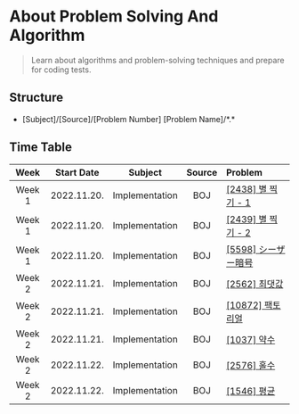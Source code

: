 # About Problem Solving And Algorithm

> Learn about algorithms and problem-solving techniques and prepare for coding tests.

## Structure

- [Subject]/[Source]/[Problem Number] [Problem Name]/\*.\*

## Time Table

|  Week  | Start Date  |Subject|Source| Problem                                                 |
|:------:|:-----------:|:---:|:---:|:--------------------------------------------------------|
| Week 1 | 2022.11.20. |Implementation|BOJ| [[2438] 별 찍기 - 1](https://www.acmicpc.net/problem/2438) |
| Week 1 | 2022.11.20. |Implementation|BOJ| [[2439] 별 찍기 - 2](https://www.acmicpc.net/problem/2439) |
| Week 1 | 2022.11.20. |Implementation|BOJ| [[5598] シーザー暗号](https://www.acmicpc.net/problem/5598)   |
| Week 2 | 2022.11.21. |Implementation|BOJ| [[2562] 최댓값](https://www.acmicpc.net/problem/2562)      |
| Week 2 | 2022.11.21. |Implementation|BOJ| [[10872] 팩토리얼](https://www.acmicpc.net/problem/10872)   |
| Week 2 | 2022.11.21. |Implementation|BOJ| [[1037] 약수](https://www.acmicpc.net/problem/1037)       |
| Week 2 | 2022.11.22. |Implementation|BOJ| [[2576] 홀수](https://www.acmicpc.net/problem/2576)       |
| Week 2 | 2022.11.22. |Implementation|BOJ| [[1546] 평균](https://www.acmicpc.net/problem/1546)       |